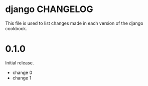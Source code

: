 # django CHANGELOG

This file is used to list changes made in each version of the django cookbook.

# 0.1.0

Initial release.

- change 0
- change 1

